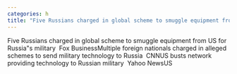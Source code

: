 ```yaml
---
categories: h
title: "Five Russians charged in global scheme to smuggle equipment from US for Russias military  Fox Business"
---
```

Five Russians charged in global scheme to smuggle equipment from US for Russia"s military&nbsp;&nbsp;Fox BusinessMultiple foreign nationals charged in alleged schemes to send military technology to Russia&nbsp;&nbsp;CNNUS busts network providing technology to Russian military&nbsp;&nbsp;Yahoo NewsUS